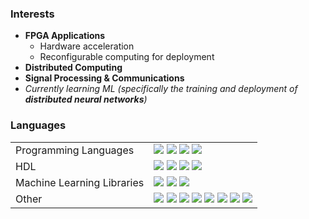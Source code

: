 ### Interests
- **FPGA Applications** 
  - Hardware acceleration 
  - Reconfigurable computing for deployment
- **Distributed Computing**
- **Signal Processing & Communications**
- *Currently learning ML (specifically the training and deployment of **distributed neural networks**)*

### Languages

<table>
  <tr>
    <td>Programming Languages</td>
    <td>
      <img src="https://img.shields.io/badge/C-%2300599C.svg?style=flat-square&logo=c&logoColor=white"/>
      <img src="https://img.shields.io/badge/C++-%2300599C.svg?style=flat-square&logo=c%2B%2B&logoColor=white"/>
      <img src="https://img.shields.io/badge/Python-3670A0?style=flat-square&logo=python&logoColor=ffdd54"/>
      <img src="https://img.shields.io/badge/JavaScript-%23323330.svg?style=flat-square&logo=javascript&logoColor=%23F7DF1E"/>
    </td>
  </tr>
  <tr>
    <td>HDL</td>
    <td>
      <img src="https://img.shields.io/badge/Verilog-5C87B2?style=flat-square&logo=verilog&logoColor=white"/>
      <img src="https://img.shields.io/badge/SystemVerilog-4285F4?style=flat-square&logo=systemverilog&logoColor=white"/>
      <img src="https://img.shields.io/badge/Quartus & Platform Designer (QSYS)-105bde?style=flat-square&logo=quartus&logoColor=white"/>
      <img src="https://img.shields.io/badge/Quartus: Program Monitor-48494a?style=flat-square&logo=quartus&logoColor=white"/>
    </td>
  </tr>

  <tr>
    <td>Machine Learning Libraries</td>
    <td>
      <img src="https://img.shields.io/badge/Pandas-150458?style=flat-square&logo=pandas&logoColor=white"/>
      <img src="https://img.shields.io/badge/Numpy-013243?style=flat-square&logo=numpy&logoColor=white"/>
      <img src="https://img.shields.io/badge/Matplotlib-013220?style=flat-square&logo=matplotlib&logoColor=white"/>
     </td>
  </tr>
  
  <tr>
    <td>Other</td>
    <td>
      <img src="https://img.shields.io/badge/MATLAB-0076A8?style=flat-square&logo=mathworks&logoColor=white"/>
      <img src="https://img.shields.io/badge/Arduino-00979D?style=flat-square&logo=arduino&logoColor=white"/>
      <img src="https://img.shields.io/badge/Linux-FCC624?style=flat-square&logo=linux&logoColor=black"/>
      <img src="https://img.shields.io/badge/Git-F05032?style=flat-square&logo=git&logoColor=white"/>
      <img src="https://img.shields.io/badge/Bash-4EAA25?style=flat-square&logo=gnu-bash&logoColor=white"/>
      <img src="https://img.shields.io/badge/Assembly-4D4D4D?style=flat-square&logo=arm&logoColor=white"/>
      <img src="https://img.shields.io/badge/8051_Assembly-4D4D4D?style=flat-square&logoColor=white"/>
      <img src="https://img.shields.io/badge/Django-43853D.svg?style=flat-square&logo=django&logoColor=white"/>
    </td>
  </tr>
</table>